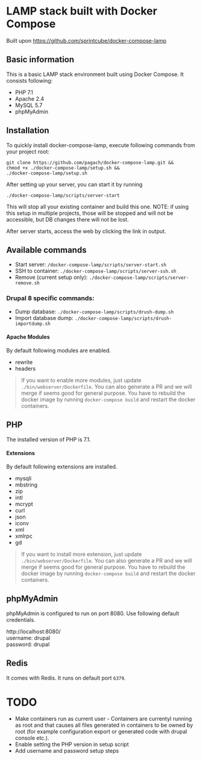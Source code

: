 # LAMP stack built with Docker Compose

Built upon https://github.com/sprintcube/docker-compose-lamp

## Basic information

This is a basic LAMP stack environment built using Docker Compose. It consists following:

* PHP 7.1
* Apache 2.4
* MySQL 5.7
* phpMyAdmin

## Installation

To quickly install docker-compose-lamp, execute following commands from your project root:

```shell
git clone https://github.com/pagach/docker-compose-lamp.git &&
chmod +x ./docker-compose-lamp/setup.sh &&
./docker-compose-lamp/setup.sh
```

After setting up your server, you can start it by running

```shell
./docker-compose-lamp/scripts/server-start
```
This will stop all your existing container and build this one.
NOTE: if using this setup in multiple projects, those will be stopped and will not be accessible, but DB changes there will not be lost.

After server starts, access the web by clicking the link in output.

## Available commands

* Start server: `/docker-compose-lamp/scripts/server-start.sh`
* SSH to container: `./docker-compose-lamp/scripts/server-ssh.sh`
* Remove (current setup only): `./docker-compose-lamp/scripts/server-remove.sh`

### Drupal 8 specific commands:

* Dump database: `./docker-compose-lamp/scripts/drush-dump.sh`
* Import database dump: `./docker-compose-lamp/scripts/drush-importdump.sh`

#### Apache Modules

By default following modules are enabled.

* rewrite
* headers

> If you want to enable more modules, just update `./bin/webserver/Dockerfile`. You can also generate a PR and we will merge if seems good for general purpose.
> You have to rebuild the docker image by running `docker-compose build` and restart the docker containers.

## PHP

The installed version of PHP is 7.1.

#### Extensions

By default following extensions are installed.

* mysqli
* mbstring
* zip
* intl
* mcrypt
* curl
* json
* iconv
* xml
* xmlrpc
* gd

> If you want to install more extension, just update `./bin/webserver/Dockerfile`. You can also generate a PR and we will merge if seems good for general purpose.
> You have to rebuild the docker image by running `docker-compose build` and restart the docker containers.

## phpMyAdmin

phpMyAdmin is configured to run on port 8080. Use following default credentials.

http://localhost:8080/  
username: drupal  
password: drupal

## Redis

It comes with Redis. It runs on default port `6379`.

# TODO

* Make containers run as current user - Containers are currentyl running as root and that causes all files generated in containers to be owned by root (for example configuration export or generated code with drupal console etc.).
* Enable setting the PHP version in setup script
* Add username and password setup steps